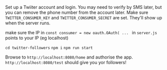 

Set up a Twiiter account and login. You may need to verify by SMS later, but you can remove the phone number from the account later.
Make sure `TWITTER_CONSUMER_KEY` and `TWITTER_CONSUMER_SECRET` are set.
They'll show up when the server runs.

make sure the IP in `const consumer = new oauth.OAuth( ... ` in `server.js` points to your IP (eg localhost)

`cd twitter-followers`
`npm i`
`npm run start`

Browse to `http://localhost:8080/home` and authorise the app.
`http://localhost:8080/test` should give you yor followers!
